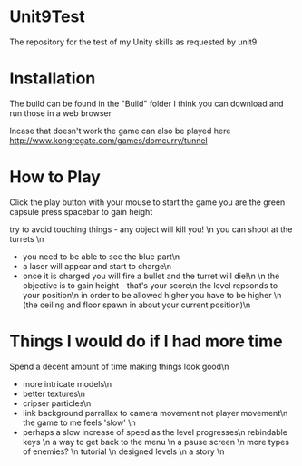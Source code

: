 Unit9Test
=========

The repository for the test of my Unity skills as requested by unit9

Installation
============
The build can be found in the "Build" folder
I think you can download and run those in a web browser

Incase that doesn't work the game can also be played here
http://www.kongregate.com/games/domcurry/tunnel

How to Play
===========
Click the play button with your mouse to start the game
you are the green capsule
press spacebar to gain height

try to avoid touching things - any object will kill you! \n
you can shoot at the turrets \n
 - you need to be able to see the blue part\n
 - a laser will appear and start to charge\n
 - once it is charged you will fire a bullet and the turret will die!\n
  \n
the objective is to gain height - that's your score\n
the level repsonds to your position\n
in order to be allowed higher you have to be higher \n
(the ceiling and floor spawn in about your current position)\n

Things I would do if I had more time
====================================
Spend a decent amount of time making things look good\n
 - more intricate models\n
 - better textures\n
 - cripser particles\n
 - link background parrallax to camera movement not player movement\n
the game to me feels 'slow' \n
 - perhaps a slow increase of speed as the level progresses\n
rebindable keys \n
a way to get back to the menu \n
a pause screen \n
more types of enemies? \n
tutorial \n
designed levels \n
a story \n

